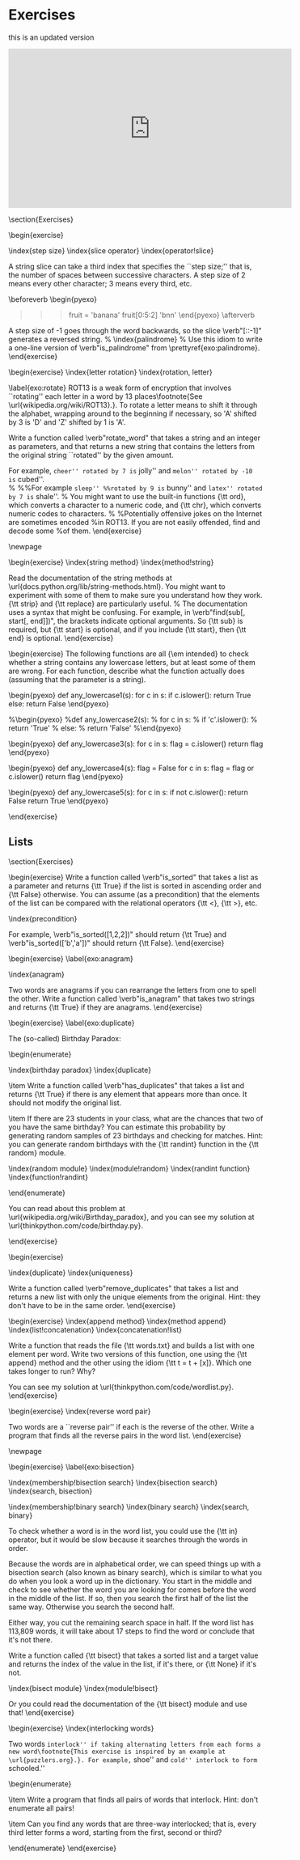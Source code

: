 # Exercises

this is an updated version

<iframe width="560" height="315" src="https://www.youtube.com/embed/kgEP202a2MU" title="YouTube video player" frameborder="0" allow="accelerometer; autoplay; clipboard-write; encrypted-media; gyroscope; picture-in-picture; web-share" allowfullscreen></iframe>

\section{Exercises}

\begin{exercise}

\index{step size} \index{slice operator} \index{operator!slice}

A string slice can take a third index that specifies the \`\`step size;'' that is, the number of spaces between successive characters. A step size of 2 means every other character; 3 means every third, etc.

\beforeverb \begin{pyexo}

> > > fruit = 'banana' fruit\[0:5:2] 'bnn' \end{pyexo} \afterverb

A step size of -1 goes through the word backwards, so the slice \verb"\[::-1]" generates a reversed string. % \index{palindrome} % Use this idiom to write a one-line version of \verb"is\_palindrome" from \prettyref{exo:palindrome}. \end{exercise}

\begin{exercise} \index{letter rotation} \index{rotation, letter}

\label{exo:rotate} ROT13 is a weak form of encryption that involves \`\`rotating'' each letter in a word by 13 places\footnote{See \url{wikipedia.org/wiki/ROT13}.}. To rotate a letter means to shift it through the alphabet, wrapping around to the beginning if necessary, so 'A' shifted by 3 is 'D' and 'Z' shifted by 1 is 'A'.

Write a function called \verb"rotate\_word" that takes a string and an integer as parameters, and that returns a new string that contains the letters from the original string \`\`rotated'' by the given amount.

For example, `cheer'' rotated by 7 is` jolly'' and `melon'' rotated by -10 is` cubed''.\
% %%For example `sleep'' %%rotated by 9 is` bunny'' and `latex'' rotated by 7 is` shale''. % You might want to use the built-in functions {\tt ord}, which converts a character to a numeric code, and {\tt chr}, which converts numeric codes to characters. % %Potentially offensive jokes on the Internet are sometimes encoded %in ROT13. If you are not easily offended, find and decode some %of them. \end{exercise}

\newpage

\begin{exercise} \index{string method} \index{method!string}

Read the documentation of the string methods at \url{docs.python.org/lib/string-methods.html}. You might want to experiment with some of them to make sure you understand how they work. {\tt strip} and {\tt replace} are particularly useful. % The documentation uses a syntax that might be confusing. For example, in \verb"find(sub\[, start\[, end]])", the brackets indicate optional arguments. So {\tt sub} is required, but {\tt start} is optional, and if you include {\tt start}, then {\tt end} is optional. \end{exercise}

\begin{exercise} The following functions are all {\em intended} to check whether a string contains any lowercase letters, but at least some of them are wrong. For each function, describe what the function actually does (assuming that the parameter is a string).

\begin{pyexo} def any\_lowercase1(s): for c in s: if c.islower(): return True else: return False \end{pyexo}

%\begin{pyexo} %def any\_lowercase2(s): % for c in s: % if 'c'.islower(): % return 'True' % else: % return 'False' %\end{pyexo}

\begin{pyexo} def any\_lowercase3(s): for c in s: flag = c.islower() return flag \end{pyexo}

\begin{pyexo} def any\_lowercase4(s): flag = False for c in s: flag = flag or c.islower() return flag \end{pyexo}

\begin{pyexo} def any\_lowercase5(s): for c in s: if not c.islower(): return False return True \end{pyexo}

\end{exercise}

## Lists

\section{Exercises}

\begin{exercise} Write a function called \verb"is\_sorted" that takes a list as a parameter and returns {\tt True} if the list is sorted in ascending order and {\tt False} otherwise. You can assume (as a precondition) that the elements of the list can be compared with the relational operators {\tt <}, {\tt >}, etc.

\index{precondition}

For example, \verb"is\_sorted(\[1,2,2])" should return {\tt True} and \verb"is\_sorted(\['b','a'])" should return {\tt False}. \end{exercise}

\begin{exercise} \label{exo:anagram}

\index{anagram}

Two words are anagrams if you can rearrange the letters from one to spell the other. Write a function called \verb"is\_anagram" that takes two strings and returns {\tt True} if they are anagrams. \end{exercise}

\begin{exercise} \label{exo:duplicate}

The (so-called) Birthday Paradox:

\begin{enumerate}

\index{birthday paradox} \index{duplicate}

\item Write a function called \verb"has\_duplicates" that takes a list and returns {\tt True} if there is any element that appears more than once. It should not modify the original list.

\item If there are 23 students in your class, what are the chances that two of you have the same birthday? You can estimate this probability by generating random samples of 23 birthdays and checking for matches. Hint: you can generate random birthdays with the {\tt randint} function in the {\tt random} module.

\index{random module} \index{module!random} \index{randint function} \index{function!randint}

\end{enumerate}

You can read about this problem at \url{wikipedia.org/wiki/Birthday\_paradox}, and you can see my solution at \url{thinkpython.com/code/birthday.py}.

\end{exercise}

\begin{exercise}

\index{duplicate} \index{uniqueness}

Write a function called \verb"remove\_duplicates" that takes a list and returns a new list with only the unique elements from the original. Hint: they don't have to be in the same order. \end{exercise}

\begin{exercise} \index{append method} \index{method append} \index{list!concatenation} \index{concatenation!list}

Write a function that reads the file {\tt words.txt} and builds a list with one element per word. Write two versions of this function, one using the {\tt append} method and the other using the idiom {\tt t = t + \[x]}. Which one takes longer to run? Why?

You can see my solution at \url{thinkpython.com/code/wordlist.py}. \end{exercise}

\begin{exercise} \index{reverse word pair}

Two words are a \`\`reverse pair'' if each is the reverse of the other. Write a program that finds all the reverse pairs in the word list. \end{exercise}

\newpage

\begin{exercise} \label{exo:bisection}

\index{membership!bisection search} \index{bisection search} \index{search, bisection}

\index{membership!binary search} \index{binary search} \index{search, binary}

To check whether a word is in the word list, you could use the {\tt in} operator, but it would be slow because it searches through the words in order.

Because the words are in alphabetical order, we can speed things up with a bisection search (also known as binary search), which is similar to what you do when you look a word up in the dictionary. You start in the middle and check to see whether the word you are looking for comes before the word in the middle of the list. If so, then you search the first half of the list the same way. Otherwise you search the second half.

Either way, you cut the remaining search space in half. If the word list has 113,809 words, it will take about 17 steps to find the word or conclude that it's not there.

Write a function called {\tt bisect} that takes a sorted list and a target value and returns the index of the value in the list, if it's there, or {\tt None} if it's not.

\index{bisect module} \index{module!bisect}

Or you could read the documentation of the {\tt bisect} module and use that! \end{exercise}

\begin{exercise} \index{interlocking words}

Two words `interlock'' if taking alternating letters from each forms a new word\footnote{This exercise is inspired by an example at \url{puzzlers.org}.}. For example,` shoe'' and `cold'' interlock to form` schooled.''

\begin{enumerate}

\item Write a program that finds all pairs of words that interlock. Hint: don't enumerate all pairs!

\item Can you find any words that are three-way interlocked; that is, every third letter forms a word, starting from the first, second or third?

\end{enumerate} \end{exercise}
